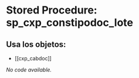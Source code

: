 # Stored Procedure: sp_cxp_constipodoc_lote

## Usa los objetos:
- [[cxp_cabdoc]]

*No code available.*
